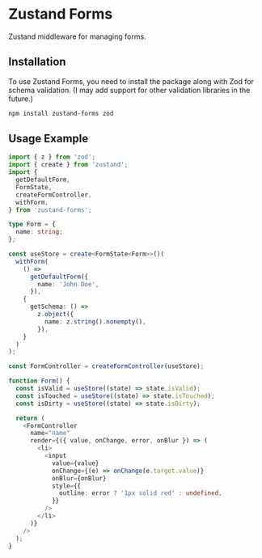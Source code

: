 # Zustand Forms

Zustand middleware for managing forms.

## Installation

To use Zustand Forms, you need to install the package along with Zod for schema validation. (I may add support for other validation libraries in the future.)

```bash
npm install zustand-forms zod
```

## Usage Example

```typescript
import { z } from 'zod';
import { create } from 'zustand';
import {
  getDefaultForm,
  FormState,
  createFormController,
  withForm,
} from 'zustand-forms';

type Form = {
  name: string;
};

const useStore = create<FormState<Form>>()(
  withForm(
    () =>
      getDefaultForm({
        name: 'John Doe',
      }),
    {
      getSchema: () =>
        z.object({
          name: z.string().nonempty(),
        }),
    }
  )
);

const FormController = createFormController(useStore);

function Form() {
  const isValid = useStore((state) => state.isValid);
  const isTouched = useStore((state) => state.isTouched);
  const isDirty = useStore((state) => state.isDirty);

  return (
    <FormController
      name="name"
      render={({ value, onChange, error, onBlur }) => (
        <li>
          <input
            value={value}
            onChange={(e) => onChange(e.target.value)}
            onBlur={onBlur}
            style={{
              outline: error ? '1px solid red' : undefined,
            }}
          />
        </li>
      )}
    />
  );
}
```
